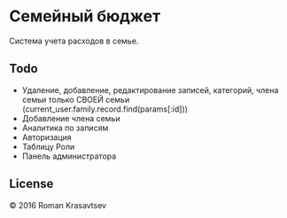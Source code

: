 # Семейный бюджет

Система учета расходов в семье.

## Todo
* Удаление, добавление, редактирование записей, категорий, члена семьи только СВОЕЙ семьи (current_user.family.record.find(params[:id]))
* Добавление члена семьи
* Аналитика по записям
* Авторизация
* Таблицу Роли
* Панель администратора

## License
© 2016 Roman Krasavtsev
